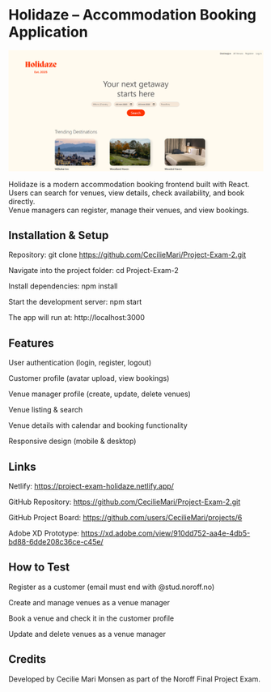 # Holidaze – Accommodation Booking Application

<img src="src/img/holidaze.png" alt="Holidaze web" width="600">


Holidaze is a modern accommodation booking frontend built with React.  
Users can search for venues, view details, check availability, and book directly.  
Venue managers can register, manage their venues, and view bookings.  

## Installation & Setup

Repository: git clone https://github.com/CecilieMari/Project-Exam-2.git

Navigate into the project folder: cd Project-Exam-2

Install dependencies: npm install

Start the development server: npm start

The app will run at: http://localhost:3000

## Features

User authentication (login, register, logout)

Customer profile (avatar upload, view bookings)

Venue manager profile (create, update, delete venues)

Venue listing & search

Venue details with calendar and booking functionality

Responsive design (mobile & desktop)

## Links

Netlify: https://project-exam-holidaze.netlify.app/

GitHub Repository: https://github.com/CecilieMari/Project-Exam-2.git

GitHub Project Board: https://github.com/users/CecilieMari/projects/6

Adobe XD Prototype: https://xd.adobe.com/view/910dd752-aa4e-4db5-bd88-6dde208c36ce-c45e/

## How to Test

Register as a customer (email must end with @stud.noroff.no)

Create and manage venues as a venue manager

Book a venue and check it in the customer profile

Update and delete venues as a venue manager

## Credits

Developed by Cecilie Mari Monsen as part of the Noroff Final Project Exam.

